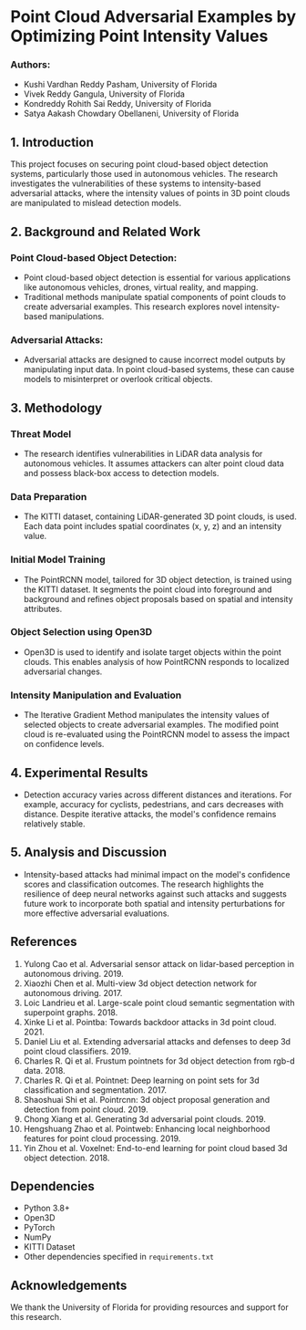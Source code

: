 # Point Cloud Adversarial Examples by Optimizing Point Intensity Values

### Authors:
- Kushi Vardhan Reddy Pasham, University of Florida
- Vivek Reddy Gangula, University of Florida
- Kondreddy Rohith Sai Reddy, University of Florida
- Satya Aakash Chowdary Obellaneni, University of Florida

## 1. Introduction
This project focuses on securing point cloud-based object detection systems, particularly those used in autonomous vehicles. The research investigates the vulnerabilities of these systems to intensity-based adversarial attacks, where the intensity values of points in 3D point clouds are manipulated to mislead detection models.

## 2. Background and Related Work
### Point Cloud-based Object Detection:
- Point cloud-based object detection is essential for various applications like autonomous vehicles, drones, virtual reality, and mapping.
- Traditional methods manipulate spatial components of point clouds to create adversarial examples. This research explores novel intensity-based manipulations.

### Adversarial Attacks:
- Adversarial attacks are designed to cause incorrect model outputs by manipulating input data. In point cloud-based systems, these can cause models to misinterpret or overlook critical objects.

## 3. Methodology
### Threat Model
- The research identifies vulnerabilities in LiDAR data analysis for autonomous vehicles. It assumes attackers can alter point cloud data and possess black-box access to detection models.

### Data Preparation
- The KITTI dataset, containing LiDAR-generated 3D point clouds, is used. Each data point includes spatial coordinates (x, y, z) and an intensity value.

### Initial Model Training
- The PointRCNN model, tailored for 3D object detection, is trained using the KITTI dataset. It segments the point cloud into foreground and background and refines object proposals based on spatial and intensity attributes.

### Object Selection using Open3D
- Open3D is used to identify and isolate target objects within the point clouds. This enables analysis of how PointRCNN responds to localized adversarial changes.

### Intensity Manipulation and Evaluation
- The Iterative Gradient Method manipulates the intensity values of selected objects to create adversarial examples. The modified point cloud is re-evaluated using the PointRCNN model to assess the impact on confidence levels.

## 4. Experimental Results
- Detection accuracy varies across different distances and iterations. For example, accuracy for cyclists, pedestrians, and cars decreases with distance. Despite iterative attacks, the model's confidence remains relatively stable.

## 5. Analysis and Discussion
- Intensity-based attacks had minimal impact on the model's confidence scores and classification outcomes. The research highlights the resilience of deep neural networks against such attacks and suggests future work to incorporate both spatial and intensity perturbations for more effective adversarial evaluations.

## References
1. Yulong Cao et al. Adversarial sensor attack on lidar-based perception in autonomous driving. 2019.
2. Xiaozhi Chen et al. Multi-view 3d object detection network for autonomous driving. 2017.
3. Loic Landrieu et al. Large-scale point cloud semantic segmentation with superpoint graphs. 2018.
4. Xinke Li et al. Pointba: Towards backdoor attacks in 3d point cloud. 2021.
5. Daniel Liu et al. Extending adversarial attacks and defenses to deep 3d point cloud classifiers. 2019.
6. Charles R. Qi et al. Frustum pointnets for 3d object detection from rgb-d data. 2018.
7. Charles R. Qi et al. Pointnet: Deep learning on point sets for 3d classification and segmentation. 2017.
8. Shaoshuai Shi et al. Pointrcnn: 3d object proposal generation and detection from point cloud. 2019.
9. Chong Xiang et al. Generating 3d adversarial point clouds. 2019.
10. Hengshuang Zhao et al. Pointweb: Enhancing local neighborhood features for point cloud processing. 2019.
11. Yin Zhou et al. Voxelnet: End-to-end learning for point cloud based 3d object detection. 2018.

## Dependencies
- Python 3.8+
- Open3D
- PyTorch
- NumPy
- KITTI Dataset
- Other dependencies specified in `requirements.txt`

## Acknowledgements
We thank the University of Florida for providing resources and support for this research.
